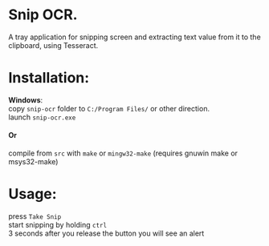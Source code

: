 # Snip OCR.

A tray application for snipping screen and extracting text value from it to the clipboard, using Tesseract.

# Installation:

**Windows**:\
copy `snip-ocr` folder to `C:/Program Files/` or other direction.\
launch `snip-ocr.exe`

#### Or

compile from `src` with `make` or `mingw32-make` (requires gnuwin make or msys32-make)

# Usage:

press `Take Snip`\
start snipping by holding `ctrl`\
3 seconds after you release the button you will see an alert